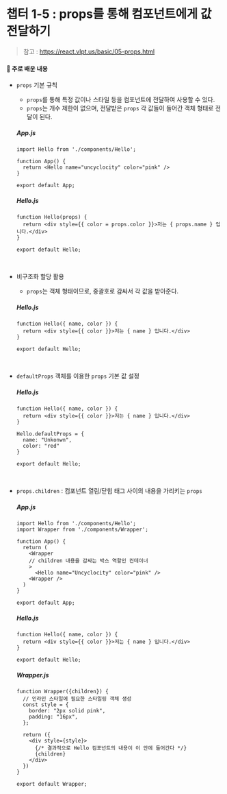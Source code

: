 # 챕터 1-5 : props를 통해 컴포넌트에게 값 전달하기

> 참고 : https://react.vlpt.us/basic/05-props.html

#### 📕 주로 배운 내용

- `props` 기본 규칙

  - `props`를 통해 특정 값이나 스타일 등을 컴포넌트에 전달하여 사용할 수 있다.
  - `props`는 개수 제한이 없으며, 전달받은 `props` 각 값들이 들어간 객체 형태로 전달이 된다.

  ##### App.js

  ```
  import Hello from './components/Hello';

  function App() {
    return <Hello name="uncyclocity" color="pink" />
  }

  export default App;
  ```

  ##### Hello.js

  ```
  function Hello(props) {
    return <div style={{ color = props.color }}>저는 { props.name } 입니다.</div>
  }

  export default Hello;
  ```

  <br>

- 비구조화 할당 활용

  - `props`는 객체 형태이므로, 중괄호로 감싸서 각 값을 받아준다.

  ##### Hello.js

  ```
  function Hello({ name, color }) {
    return <div style={{ color }}>저는 { name } 입니다.</div>
  }

  export default Hello;
  ```

  <br>

- `defaultProps` 객체를 이용한 `props` 기본 값 설정

  ##### Hello.js

  ```
  function Hello({ name, color }) {
    return <div style={{ color }}>저는 { name } 입니다.</div>
  }

  Hello.defaultProps = {
    name: "Unkonwn",
    color: "red"
  }

  export default Hello;
  ```

  <br>

- `props.children` : 컴포넌트 열림/닫힘 태그 사이의 내용을 가리키는 `props`

  ##### App.js

  ```
  import Hello from './components/Hello';
  import Wrapper from './components/Wrapper';

  function App() {
    return (
      <Wrapper
      // children 내용을 감싸는 박스 역할인 컨테이너
      >
        <Hello name="Uncyclocity" color="pink" />
      <Wrapper />
    )
  }

  export default App;
  ```

  ##### Hello.js

  ```
  function Hello({ name, color }) {
    return <div style={{ color }}>저는 { name } 입니다.</div>
  }

  export default Hello;
  ```

  ##### Wrapper.js

  ```
  function Wrapper({children}) {
    // 인라인 스타일에 필요한 스타일링 객체 생성
    const style = {
      border: "2px solid pink",
      padding: "16px",
    };

    return ({
      <div style={style}>
        {/* 결과적으로 Hello 컴포넌트의 내용이 이 안에 들어간다 */}
        {children}
      </div>
    })
  }

  export default Wrapper;
  ```
